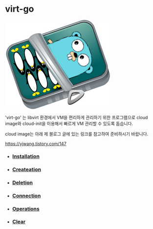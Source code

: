 # virt-go

![](https://github.com/YoungjuWang/virt-go/blob/v2/img/virt-go.png)

'virt-go' 는 libvirt 환경에서 VM을 편리하게 관리하기 위한 프로그램으로 cloud image와 cloud-init을 이용해서 빠르게 VM 관리할 수 있도록 돕습니다.

cloud image는 아래 제 블로그 글에 있는 링크를 참고하여 준비하시기 바랍니다. 

https://yjwang.tistory.com/147
 
- ### [Installation](https://github.com/YoungjuWang/virt-go/blob/v2/doc/Installation.md)
- ### [Createation](https://github.com/YoungjuWang/virt-go/blob/v2/doc/Creation.md)
- ### [Deletion](https://github.com/YoungjuWang/virt-go/blob/v2/doc/Deletion.md)
- ### [Connection](https://github.com/YoungjuWang/virt-go/blob/v2/doc/Connection.md)
- ### [Operations](https://github.com/YoungjuWang/virt-go/blob/v2/doc/Operations.md)
- ### [Clear](https://github.com/YoungjuWang/virt-go/blob/v2/doc/Clear.md)
